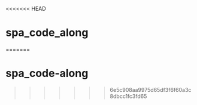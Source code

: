 <<<<<<< HEAD
# spa_code_along
=======
# spa_code-along
>>>>>>> 6e5c908aa9975d65df3f6f60a3c8dbcc1fc3fd65
